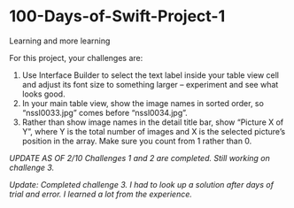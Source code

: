 # 100-Days-of-Swift-Project-1
Learning and more learning

For this project, your challenges are:

1. Use Interface Builder to select the text label inside your table view cell and adjust its font size to something larger – experiment and see what looks good.
2. In your main table view, show the image names in sorted order, so “nssl0033.jpg” comes before “nssl0034.jpg”.
3. Rather than show image names in the detail title bar, show “Picture X of Y”, where Y is the total number of images and X is the selected picture’s position in the array. Make sure you count from 1 rather than 0.

*UPDATE AS OF 2/10*
*Challenges 1 and 2 are completed. Still working on challenge 3.*


*Update: Completed challenge 3. I had to look up a solution after days of trial and error. I learned a lot from the experience.*
